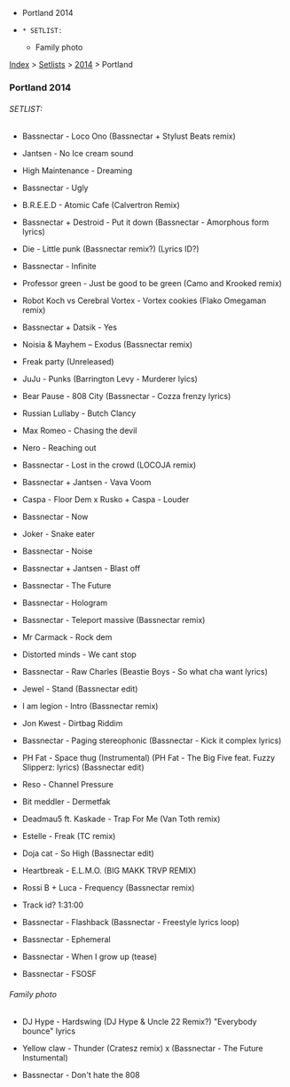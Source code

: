   * Portland 2014
  *     * SETLIST:
    * Family photo

[Index](https://www.reddit.com/r/bassnectar/wiki/index) >
[Setlists](https://www.reddit.com/r/bassnectar/wiki/interactive/setlists) >
[2014](https://www.reddit.com/r/bassnectar/wiki/interactive/setlists/2014) >
Portland

### Portland 2014

###### SETLIST:

  * Bassnectar - Loco Ono (Bassnectar + Stylust Beats remix)

  * Jantsen - No Ice cream sound

  * High Maintenance - Dreaming

  * Bassnectar - Ugly

  * B.R.E.E.D - Atomic Cafe (Calvertron Remix)

  * Bassnectar + Destroid - Put it down (Bassnectar - Amorphous form lyrics)

  * Die - Little punk (Bassnectar remix?) (Lyrics ID?)

  * Bassnectar - Infinite

  * Professor green - Just be good to be green (Camo and Krooked remix)

  * Robot Koch vs Cerebral Vortex - Vortex cookies (Flako Omegaman remix)

  * Bassnectar + Datsik - Yes

  * Noisia & Mayhem – Exodus (Bassnectar remix)

  * Freak party (Unreleased)

  * JuJu - Punks (Barrington Levy - Murderer lyics)

  * Bear Pause - 808 City (Bassnectar - Cozza frenzy lyrics)

  * Russian Lullaby - Butch Clancy 

  * Max Romeo - Chasing the devil

  * Nero - Reaching out

  * Bassnectar - Lost in the crowd (LOCOJA remix)

  * Bassnectar + Jantsen - Vava Voom

  * Caspa - Floor Dem x Rusko + Caspa - Louder

  * Bassnectar - Now

  * Joker - Snake eater

  * Bassnectar - Noise

  * Bassnectar + Jantsen - Blast off

  * Bassnectar - The Future

  * Bassnectar - Hologram

  * Bassnectar - Teleport massive (Bassnectar remix)

  * Mr Carmack - Rock dem

  * Distorted minds - We cant stop

  * Bassnectar - Raw Charles (Beastie Boys - So what cha want lyrics)

  * Jewel - Stand (Bassnectar edit)

  * I am legion - Intro (Bassnectar remix)

  * Jon Kwest - Dirtbag Riddim

  * Bassnectar - Paging stereophonic (Bassnectar - Kick it complex lyrics)

  * PH Fat - Space thug (Instrumental) (PH Fat - The Big Five feat. Fuzzy Slipperz: lyrics) (Bassnectar edit)

  * Reso - Channel Pressure

  * Bit meddler - Dermetfak

  * Deadmau5 ft. Kaskade - Trap For Me (Van Toth remix)

  * Estelle - Freak (TC remix)

  * Doja cat - So High (Bassnectar edit)

  * Heartbreak - E.L.M.O. (BIG MAKK TRVP REMIX)

  * Rossi B + Luca - Frequency (Bassnectar remix)

  * Track id? 1:31:00

  * Bassnectar - Flashback (Bassnectar - Freestyle lyrics loop)

  * Bassnectar - Ephemeral 

  * Bassnectar - When I grow up (tease)

  * Bassnectar - FSOSF

###### Family photo

  * DJ Hype - Hardswing (DJ Hype & Uncle 22 Remix?) "Everybody bounce" lyrics

  * Yellow claw - Thunder (Cratesz remix) x (Bassnectar - The Future Instumental)

  * Bassnectar - Don't hate the 808

